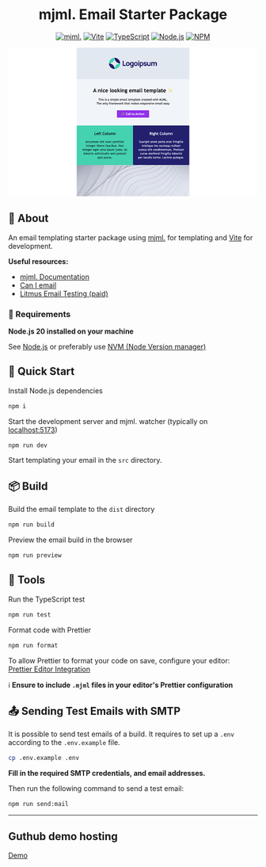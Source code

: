 <div align="center">

# mjml. Email Starter Package

[![mjml.](https://img.shields.io/badge/mjml.-4-FF7F00?style=flat-square)](https://mjml.io/)
[![Vite](https://img.shields.io/badge/Vite-5-646CFF?style=flat-square&logo=vite&logoColor=white)](https://vitejs.dev/)
[![TypeScript](https://img.shields.io/badge/TypeScript-5-3178C6?style=flat-square&logo=typescript&logoColor=white)](https://www.typescriptlang.org/)
[![Node.js](https://img.shields.io/badge/Node.js-20-339933?style=flat-square&logo=nodedotjs&logoColor=white)](https://nodejs.org/)
[![NPM](https://img.shields.io/badge/NPM-8-CB3837?style=flat-square&logo=npm&logoColor=white)](https://www.npmjs.com/)

![Preview](preview.png)

</div>

## 📖 About

An email templating starter package using [mjml.](https://mjml.io/) for templating and [Vite](https://vitejs.dev/) for development.

**Useful resources:**

- [mjml. Documentation](https://mjml.io/documentation/)
- [Can I email](https://www.caniemail.com/)
- [Litmus Email Testing (paid)](https://www.litmus.com/email-testing)

### 🔧 Requirements

**Node.js 20 installed on your machine**

See [Node.js](https://nodejs.org/) or preferably use [NVM (Node Version manager)](https://github.com/nvm-sh/nvm)

## 🚀 Quick Start

Install Node.js dependencies

```bash
npm i
```

Start the development server and mjml. watcher (typically on [localhost:5173](http://localhost:5173))

```bash
npm run dev
```

Start templating your email in the `src` directory.

## 📦 Build

Build the email template to the `dist` directory

```bash
npm run build
```

Preview the email build in the browser

```bash
npm run preview
```

## 🧰 Tools

Run the TypeScript test

```bash
npm run test
```

Format code with Prettier

```bash
npm run format
```

To allow Prettier to format your code on save, configure your editor:<br>
[Prettier Editor Integration](https://prettier.io/docs/en/editors)

ℹ️ **Ensure to include `.mjml` files in your editor's Prettier configuration**

## 📤 Sending Test Emails with SMTP

It is possible to send test emails of a build. It requires to set up a `.env` according to the `.env.example` file.

```bash
cp .env.example .env
```

**Fill in the required SMTP credentials, and email addresses.**

Then run the following command to send a test email:

```bash
npm run send:mail
```

---

## Guthub demo hosting

[Demo](https://evgenyleukhin.github.io/mjml-email-starter/)

